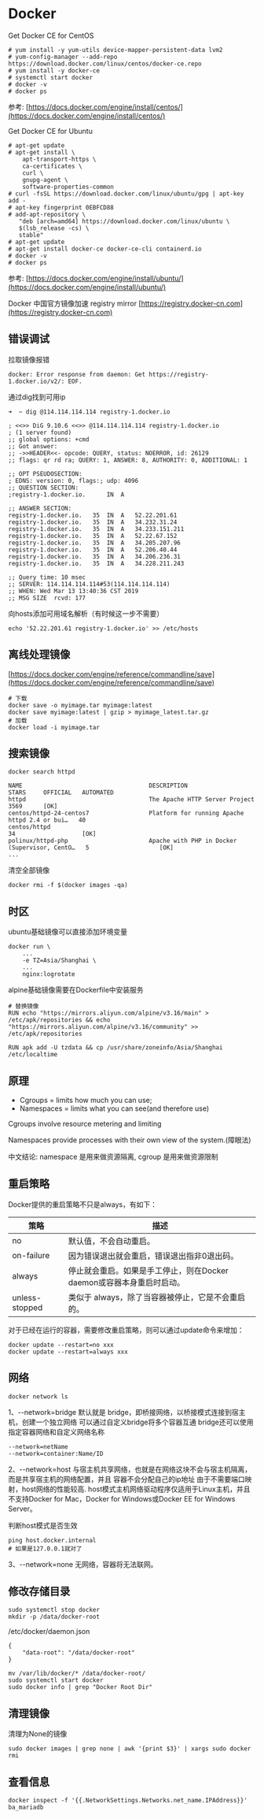 # Docker

Get Docker CE for CentOS
```
# yum install -y yum-utils device-mapper-persistent-data lvm2
# yum-config-manager --add-repo https://download.docker.com/linux/centos/docker-ce.repo
# yum install -y docker-ce
# systemctl start docker
# docker -v
# docker ps
```
参考: [https://docs.docker.com/engine/install/centos/](https://docs.docker.com/engine/install/centos/)

Get Docker CE for Ubuntu
```
# apt-get update
# apt-get install \
    apt-transport-https \
    ca-certificates \
    curl \
    gnupg-agent \
    software-properties-common
# curl -fsSL https://download.docker.com/linux/ubuntu/gpg | apt-key add -
# apt-key fingerprint 0EBFCD88
# add-apt-repository \
   "deb [arch=amd64] https://download.docker.com/linux/ubuntu \
   $(lsb_release -cs) \
   stable"
# apt-get update
# apt-get install docker-ce docker-ce-cli containerd.io
# docker -v
# docker ps
```
参考: [https://docs.docker.com/engine/install/ubuntu/](https://docs.docker.com/engine/install/ubuntu/)


Docker 中国官方镜像加速 registry mirror [https://registry.docker-cn.com](https://registry.docker-cn.com)


## 错误调试

拉取镜像报错
```
docker: Error response from daemon: Get https://registry-1.docker.io/v2/: EOF.
```

通过dig找到可用ip
```
➜  ~ dig @114.114.114.114 registry-1.docker.io

; <<>> DiG 9.10.6 <<>> @114.114.114.114 registry-1.docker.io
; (1 server found)
;; global options: +cmd
;; Got answer:
;; ->>HEADER<<- opcode: QUERY, status: NOERROR, id: 26129
;; flags: qr rd ra; QUERY: 1, ANSWER: 8, AUTHORITY: 0, ADDITIONAL: 1

;; OPT PSEUDOSECTION:
; EDNS: version: 0, flags:; udp: 4096
;; QUESTION SECTION:
;registry-1.docker.io.		IN	A

;; ANSWER SECTION:
registry-1.docker.io.	35	IN	A	52.22.201.61
registry-1.docker.io.	35	IN	A	34.232.31.24
registry-1.docker.io.	35	IN	A	34.233.151.211
registry-1.docker.io.	35	IN	A	52.22.67.152
registry-1.docker.io.	35	IN	A	34.205.207.96
registry-1.docker.io.	35	IN	A	52.206.40.44
registry-1.docker.io.	35	IN	A	34.206.236.31
registry-1.docker.io.	35	IN	A	34.228.211.243

;; Query time: 10 msec
;; SERVER: 114.114.114.114#53(114.114.114.114)
;; WHEN: Wed Mar 13 13:40:36 CST 2019
;; MSG SIZE  rcvd: 177
```

向hosts添加可用域名解析（有时候这一步不需要）
```
echo '52.22.201.61 registry-1.docker.io' >> /etc/hosts
```

## 离线处理镜像

[https://docs.docker.com/engine/reference/commandline/save](https://docs.docker.com/engine/reference/commandline/save)

```
# 下载
docker save -o myimage.tar myimage:latest
docker save myimage:latest | gzip > myimage_latest.tar.gz
# 加载
docker load -i myimage.tar
```

## 搜索镜像

```
docker search httpd
```

```
NAME                                    DESCRIPTION                                     STARS     OFFICIAL   AUTOMATED
httpd                                   The Apache HTTP Server Project                  3569      [OK]
centos/httpd-24-centos7                 Platform for running Apache httpd 2.4 or bui…   40
centos/httpd                                                                            34                   [OK]
polinux/httpd-php                       Apache with PHP in Docker (Supervisor, CentO…   5                    [OK]
...
```

清空全部镜像
```
docker rmi -f $(docker images -qa)
```


## 时区

ubuntu基础镜像可以直接添加环境变量
```
docker run \
    ...
    -e TZ=Asia/Shanghai \
    ...
    nginx:logrotate
```

alpine基础镜像需要在Dockerfile中安装服务
```
# 替换镜像
RUN echo "https://mirrors.aliyun.com/alpine/v3.16/main" > /etc/apk/repositories && echo "https://mirrors.aliyun.com/alpine/v3.16/community" >> /etc/apk/repositories

RUN apk add -U tzdata && cp /usr/share/zoneinfo/Asia/Shanghai /etc/localtime
```


## 原理

- Cgroups = limits how much you can use;
- Namespaces = limits what you can see(and therefore use)

Cgroups involve resource metering and limiting

Namespaces provide processes with their own view of the system.(障眼法)

中文结论: namespace 是用来做资源隔离, cgroup 是用来做资源限制

## 重启策略

Docker提供的重启策略不只是always，有如下：

策略  | 描述
--- | ---
no  | 默认值，不会自动重启。
on-failure  | 因为错误退出就会重启，错误退出指非0退出码。
always  | 停止就会重启。如果是手工停止，则在Docker daemon或容器本身重启时启动。
unless-stopped  | 类似于 always，除了当容器被停止，它是不会重启的。

对于已经在运行的容器，需要修改重启策略，则可以通过update命令来增加：
```
docker update --restart=no xxx
docker update --restart=always xxx
```

## 网络

```
docker network ls
```

1、--network=bridge
默认就是 bridge，即桥接网络，以桥接模式连接到宿主机，创建一个独立网络
可以通过自定义bridge将多个容器互通
bridge还可以使用指定容器网络和自定义网络名称
```
--network=netName
--network=container:Name/ID
```

2、--network=host
与宿主机共享网络，也就是在网络这块不会与宿主机隔离，而是共享宿主机的网络配置，并且 容器不会分配自己的ip地址
由于不需要端口映射，host网络的性能较高.
host模式主机网络驱动程序仅适用于Linux主机，并且不支持Docker for Mac，Docker for Windows或Docker EE for Windows Server。

判断host模式是否生效
```
ping host.docker.internal
# 如果是127.0.0.1就对了
```

3、--network=none
无网络，容器将无法联网。

## 修改存储目录

```
sudo systemctl stop docker
mkdir -p /data/docker-root
```

/etc/docker/daemon.json
```
{
    "data-root": "/data/docker-root"
}
```

```
mv /var/lib/docker/* /data/docker-root/
sudo systemctl start docker
sudo docker info | grep "Docker Root Dir"
```

## 清理镜像

清理为None的镜像
```
sudo docker images | grep none | awk '{print $3}' | xargs sudo docker rmi
```

## 查看信息

```
docker inspect -f '{{.NetworkSettings.Networks.net_name.IPAddress}}' ba_mariadb
```
